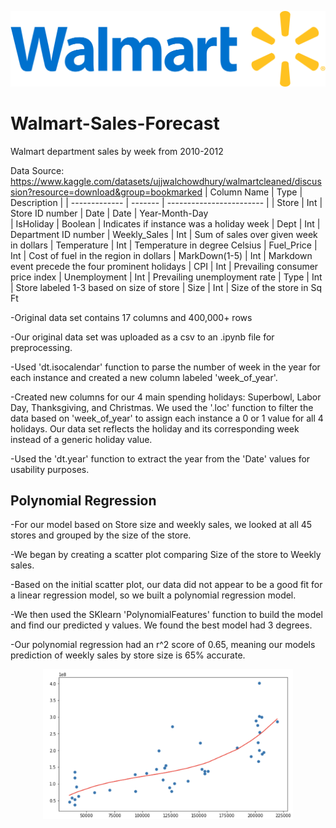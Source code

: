 ![My Image](Data%20Images/Walmart_logo%202.png?raw=true)

# Walmart-Sales-Forecast
Walmart department sales by week from 2010-2012

Data Source: https://www.kaggle.com/datasets/ujjwalchowdhury/walmartcleaned/discussion?resource=download&group=bookmarked
 | Column Name   | Type    | Description              |
  | ------------- | ------- | ------------------------ |
  | Store | Int     | Store ID number 
  | Date      | Date  | Year-Month-Day            
  | IsHoliday      | Boolean  | Indicates if instance was a holiday week
  | Dept     | Int | Department ID number
  | Weekly_Sales | Int  | Sum of sales over given week in dollars
  | Temperature        | Int  | Temperature in degree Celsius
  | Fuel_Price       | Int  | Cost of fuel in the region in dollars
  | MarkDown(1-5)      | Int  | Markdown event precede the four prominent holidays
  | CPI         | Int  | Prevailing consumer price index
  | Unemployment      | Int     | Prevailing unemployment rate
  | Type | Int  | Store labeled 1-3 based on size of store
  | Size | Int | Size of the store in Sq Ft
  
-Original data set contains 17 columns and 400,000+ rows 

-Our original data set was uploaded as a csv to an .ipynb file for preprocessing.

-Used 'dt.isocalendar' function to parse the number of week in the year for each instance and created a new column labeled 'week_of_year'.

-Created new columns for our 4 main spending holidays: Superbowl, Labor Day, Thanksgiving, and Christmas. We used the '.loc' function to filter the data based on 'week_of_year' to assign each instance a 0 or 1 value for all 4 holidays. Our data set reflects the holiday and its corresponding week instead of a generic holiday value. 

-Used the 'dt.year' function to extract the year from the 'Date' values for usability purposes. 

## Polynomial Regression

-For our model based on Store size and weekly sales, we looked at all 45 stores and grouped by the size of the store.

-We began by creating a scatter plot comparing Size of the store to Weekly sales.

-Based on the initial scatter plot, our data did not appear to be a good fit for a linear regression model, so we built a polynomial regression model.

-We then used the SKlearn 'PolynomialFeatures' function to build the model and find our predicted y values. We found the best model had 3 degrees.

-Our polynomial regression had an r^2 score of 0.65, meaning our models prediction of weekly sales by store size is 65% accurate.

<p align="center">
  <img width=400px height=240px src="https://github.com/MEJillFarley/Walmart-Sales-Forecast/blob/0da506606cf9b80a812f624b5059371926fc746e/Data%20Images/Screenshot%202023-04-13%20at%207.16.13%20PM.png">
</p>
